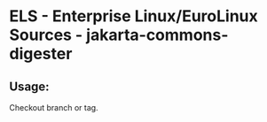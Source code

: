 # ELS - Enterprise Linux/EuroLinux Sources - jakarta-commons-digester 
## Usage:
  Checkout branch or tag.
